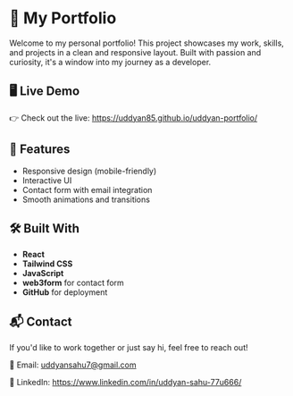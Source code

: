 # 🌟 My Portfolio

Welcome to my personal portfolio! This project showcases my work, skills, and projects in a clean and responsive layout. Built with passion and curiosity, it's a window into my journey as a developer.

## 🖥️ Live Demo
👉 Check out the live: https://uddyan85.github.io/uddyan-portfolio/

## 📌 Features

- Responsive design (mobile-friendly)
- Interactive UI
- Contact form with email integration
- Smooth animations and transitions

## 🛠️ Built With

- **React** 
- **Tailwind CSS**
- **JavaScript**
- **web3form** for contact form
- **GitHub** for deployment


## 📬 Contact

If you'd like to work together or just say hi, feel free to reach out!

  📧 Email: uddyansahu7@gmail.com

  💼 LinkedIn: https://www.linkedin.com/in/uddyan-sahu-77u666/
    
